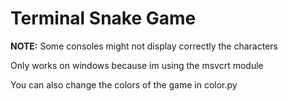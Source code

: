# Terminal Snake Game

**NOTE:** Some consoles might not display correctly the characters

Only works on windows because im using the msvcrt module

You can also change the colors of the game in color.py
